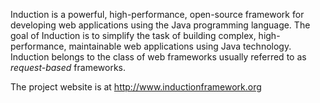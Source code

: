 Induction is a powerful, high-performance, open-source framework for developing web applications using the Java programming language. The goal of Induction is to simplify the task of building complex, high-performance, maintainable web applications using Java technology. Induction belongs to the class of web frameworks usually referred to as _request-based_ frameworks.

The project website is at http://www.inductionframework.org
